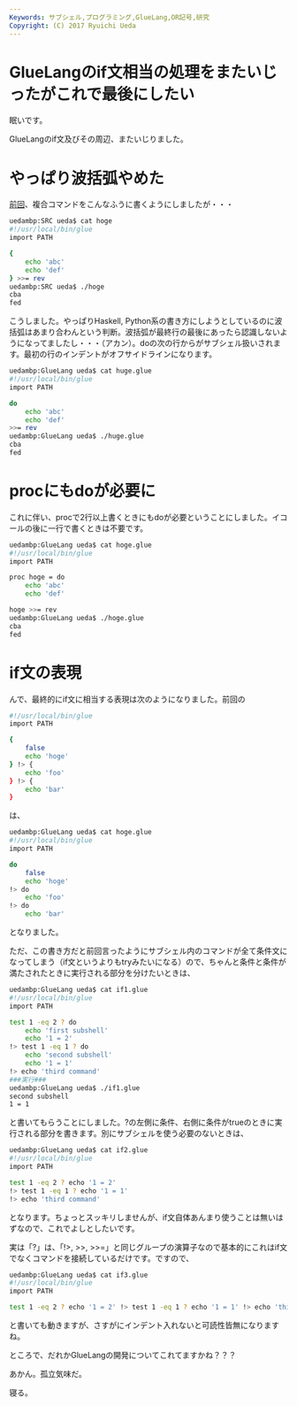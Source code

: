 ```yaml
---
Keywords: サブシェル,プログラミング,GlueLang,OR記号,研究
Copyright: (C) 2017 Ryuichi Ueda
---
```


# GlueLangのif文相当の処理をまたいじったがこれで最後にしたい
眠いです。

GlueLangのif文及びその周辺、またいじりました。

<h1>やっぱり波括弧やめた</h1>

<a href="/?post=05519" title="GlueLangのif文相当の処理をガラッと変えてみた">前回</a>、複合コマンドをこんなふうに書くようにしましたが・・・

```bash
uedambp:SRC ueda$ cat hoge 
#!/usr/local/bin/glue
import PATH

{
	echo 'abc'
	echo 'def'
} >>= rev
uedambp:SRC ueda$ ./hoge 
cba
fed
```

こうしました。やっぱりHaskell, Python系の書き方にしようとしているのに波括弧はあまり合わんという判断。波括弧が最終行の最後にあったら認識しないようになってましたし・・・（アカン）。doの次の行からがサブシェル扱いされます。最初の行のインデントがオフサイドラインになります。

```bash
uedambp:GlueLang ueda$ cat huge.glue 
#!/usr/local/bin/glue
import PATH

do
	echo 'abc'
	echo 'def'
>>= rev
uedambp:GlueLang ueda$ ./huge.glue 
cba
fed
```


<h1>procにもdoが必要に</h1>

これに伴い、procで2行以上書くときにもdoが必要ということにしました。イコールの後に一行で書くときは不要です。

```bash
uedambp:GlueLang ueda$ cat hoge.glue 
#!/usr/local/bin/glue
import PATH

proc hoge = do
	echo 'abc'
	echo 'def'

hoge >>= rev
uedambp:GlueLang ueda$ ./hoge.glue 
cba
fed
```

<h1>if文の表現</h1>

んで、最終的にif文に相当する表現は次のようになりました。前回の

```bash
#!/usr/local/bin/glue
import PATH

{
	false
	echo 'hoge'
} !> {
	echo 'foo'
} !> {
	echo 'bar'
}
```

は、

```bash
uedambp:GlueLang ueda$ cat hoge.glue 
#!/usr/local/bin/glue
import PATH

do
	false
	echo 'hoge'
!> do
	echo 'foo'
!> do
	echo 'bar'
```

となりました。

ただ、この書き方だと前回言ったようにサブシェル内のコマンドが全て条件文になってしまう（if文というよりもtryみたいになる）ので、ちゃんと条件と条件が満たされたときに実行される部分を分けたいときは、

```bash
uedambp:GlueLang ueda$ cat if1.glue 
#!/usr/local/bin/glue
import PATH

test 1 -eq 2 ? do
	echo 'first subshell'
	echo '1 = 2'
!> test 1 -eq 1 ? do
	echo 'second subshell'
	echo '1 = 1'
!> echo 'third command'
###実行###
uedambp:GlueLang ueda$ ./if1.glue 
second subshell
1 = 1
```

と書いてもらうことにしました。?の左側に条件、右側に条件がtrueのときに実行される部分を書きます。別にサブシェルを使う必要のないときは、

```bash
uedambp:GlueLang ueda$ cat if2.glue 
#!/usr/local/bin/glue
import PATH

test 1 -eq 2 ? echo '1 = 2'
!> test 1 -eq 1 ? echo '1 = 1'
!> echo 'third command'
```

となります。ちょっとスッキリしませんが、if文自体あんまり使うことは無いはずなので、これでよしとしたいです。

実は「?」は、「!>, >>, >>=」と同じグループの演算子なので基本的にこれはif文でなくコマンドを接続しているだけです。ですので、

```bash
uedambp:GlueLang ueda$ cat if3.glue 
#!/usr/local/bin/glue
import PATH

test 1 -eq 2 ? echo '1 = 2' !> test 1 -eq 1 ? echo '1 = 1' !> echo 'third command'
```

と書いても動きますが、さすがにインデント入れないと可読性皆無になりますね。

ところで、だれかGlueLangの開発についてこれてますかね？？？

あかん。孤立気味だ。


寝る。
